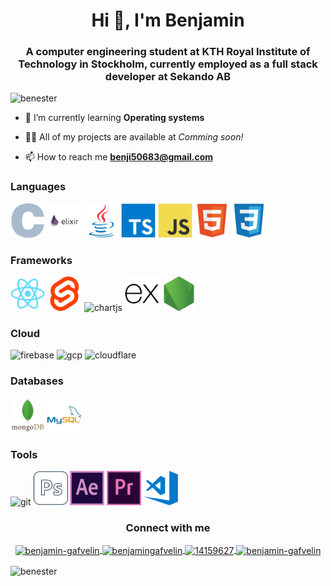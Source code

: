 
<h1 align="center">Hi 👋, I'm Benjamin</h1>
<h3 align="center">A computer engineering student at KTH Royal Institute of Technology in Stockholm, currently employed as a full stack developer at Sekando AB</h3>

<p align="left"> <img src="https://komarev.com/ghpvc/?username=benester" alt="benester" /> </p>

- 🌱 I’m currently learning **Operating systems**

- 👨‍💻 All of my projects are available at _Comming soon!_

- 📫 How to reach me **benji50683@gmail.com**

<p align="left">
  <h3>Languages</h3>
  <p align="left">
   <img src="https://raw.githubusercontent.com/devicons/devicon/d00d0969292a6569d45b06d3f350f463a0107b0d/icons/c/c-original.svg" alt="c" width="55" height="55">    
   <img src="https://raw.githubusercontent.com/github/explore/d106aa3f6fa091ab80ab5c8cf0d931baff3caaea/topics/elixir/elixir.png" alt="elixir" width="55" height="55" />
   <img src="https://raw.githubusercontent.com/devicons/devicon/d00d0969292a6569d45b06d3f350f463a0107b0d/icons/java/java-original.svg" alt="java" width="55" height="55"/>
   <img src="https://raw.githubusercontent.com/devicons/devicon/d00d0969292a6569d45b06d3f350f463a0107b0d/icons/typescript/typescript-original.svg" alt="typescript" width="55" height="55"/>
   <img src="https://raw.githubusercontent.com/devicons/devicon/d00d0969292a6569d45b06d3f350f463a0107b0d/icons/javascript/javascript-original.svg" alt="javascript" width="55" height="55"/>
   <img src="https://raw.githubusercontent.com/devicons/devicon/d00d0969292a6569d45b06d3f350f463a0107b0d/icons/html5/html5-original.svg" alt="html5" width="55" height="55"/>
   <img src="https://raw.githubusercontent.com/devicons/devicon/d00d0969292a6569d45b06d3f350f463a0107b0d/icons/css3/css3-original.svg" alt="css3" width="55" height="55"/>
  </p>
  <h3>Frameworks</h3>
  <p align="left">
    <img src="https://raw.githubusercontent.com/devicons/devicon/d00d0969292a6569d45b06d3f350f463a0107b0d/icons/react/react-original.svg" alt="react" width="55" height="55"/>
    <img src="https://raw.githubusercontent.com/github/explore/42198dc9113595ddd22cc12771bb719c8cf08b67/topics/svelte/svelte.png" alt="svelte" width="55" height="55" />
    <img src="https://www.chartjs.org/media/logo-title.svg" alt="chartjs" width="55" height="55"/>
    <img src="https://raw.githubusercontent.com/devicons/devicon/d00d0969292a6569d45b06d3f350f463a0107b0d/icons/express/express-original.svg" alt="express" width="55" height="55"/>
    <img src="https://raw.githubusercontent.com/devicons/devicon/d00d0969292a6569d45b06d3f350f463a0107b0d/icons/nodejs/nodejs-original.svg" alt="nodejs" width="55" height="55"/>
  </p>
 <h3>Cloud</h3>
 <p align="left">
  <img src="https://www.vectorlogo.zone/logos/firebase/firebase-icon.svg" alt="firebase" width="55" height="55"/> 
  <img src="https://www.vectorlogo.zone/logos/google_cloud/google_cloud-icon.svg" alt="gcp" width="55" height="55"/> 
  <img src="https://www.vectorlogo.zone/logos/cloudflare/cloudflare-icon.svg" alt="cloudflare" width="55" height="55"/>
</p>
<h3>Databases</h3>
<p align="left">
  <img src="https://raw.githubusercontent.com/devicons/devicon/d00d0969292a6569d45b06d3f350f463a0107b0d/icons/mongodb/mongodb-original-wordmark.svg" alt="mongodb" width="55" height="55"/> 
  <img src="https://raw.githubusercontent.com/devicons/devicon/d00d0969292a6569d45b06d3f350f463a0107b0d/icons/mysql/mysql-original-wordmark.svg" alt="mysql" width="55" height="55"/>  
  </p>
<h3>Tools</h3>
<p align="left">
  <img src="https://www.vectorlogo.zone/logos/git-scm/git-scm-icon.svg" alt="git" width="55" height="55"/>   
  <img src="https://raw.githubusercontent.com/devicons/devicon/d00d0969292a6569d45b06d3f350f463a0107b0d/icons/photoshop/photoshop-line.svg" alt="photoshop" width="55" height="55"/>
  <img src="https://raw.githubusercontent.com/devicons/devicon/d00d0969292a6569d45b06d3f350f463a0107b0d/icons/aftereffects/aftereffects-original.svg" alt="aftereffects" width="55" height="55" />
  <img src="https://raw.githubusercontent.com/devicons/devicon/d00d0969292a6569d45b06d3f350f463a0107b0d/icons/premierepro/premierepro-original.svg" alt="Premierepro" height="55" width="55"
  <img src="https://raw.githubusercontent.com/devicons/devicon/d00d0969292a6569d45b06d3f350f463a0107b0d/icons/illustrator/illustrator-line.svg" alt="illustrator" width="55" height="55"/>
  <img height="55" width="55" src="https://raw.githubusercontent.com/github/explore/80688e429a7d4ef2fca1e82350fe8e3517d3494d/topics/visual-studio-code/visual-studio-code.png" />
</p></p>
    <h3 align="center"> Connect with me </h3>

<p align="center">
<a href="https://linkedin.com/in/benjamin-gafvelin" target="blank">
  <img align="center" src="https://cdn.jsdelivr.net/npm/simple-icons@3.0.1/icons/linkedin.svg" alt="benjamin-gafvelin" height="40" width="40" />
</a>
  
<a href="https://instagram.com/benjamingafvelin" target="blank">
  <img align="center" src="https://cdn.jsdelivr.net/npm/simple-icons@3.0.1/icons/instagram.svg" alt="benjamingafvelin" height="40" width="40" />
</a>

<a href="https://stackoverflow.com/users/14159627" target="blank">
  <img align="center" src="https://cdn.jsdelivr.net/npm/simple-icons@3.0.1/icons/stackoverflow.svg" alt="14159627" height="40" width="40" />
</a>

<a href="https://soundcloud.com/benjamin-gafvelin" target="blank">
  <img align="center" src="https://cdn.jsdelivr.net/npm/simple-icons@3.0.1/icons/soundcloud.svg" alt="benjamin-gafvelin" height="40" width="40" />
</a>
</p>
<p><img align="center" src="https://github-readme-stats.vercel.app/api/top-langs/?username=benester&layout=compact&hide=html" alt="benester" /></p>

